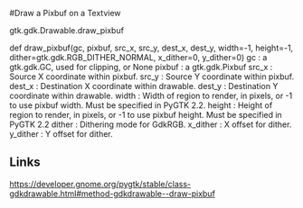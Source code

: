 

#Draw a Pixbuf on a Textview


gtk.gdk.Drawable.draw_pixbuf

def draw_pixbuf(gc, pixbuf, src_x, src_y, dest_x, dest_y, width=-1, height=-1, dither=gtk.gdk.RGB_DITHER_NORMAL, x_dither=0, y_dither=0)
gc : a gtk.gdk.GC, used for clipping, or None
pixbuf : a gtk.gdk.Pixbuf
src_x : Source X coordinate within pixbuf.
src_y : Source Y coordinate within pixbuf.
dest_x : Destination X coordinate within drawable.
dest_y : Destination Y coordinate within drawable.
width : Width of region to render, in pixels, or -1 to use pixbuf width. Must be specified in PyGTK 2.2.
height : Height of region to render, in pixels, or -1 to use pixbuf height. Must be specified in PyGTK 2.2
dither : Dithering mode for GdkRGB.
x_dither : X offset for dither.
y_dither : Y offset for dither.

## Links
https://developer.gnome.org/pygtk/stable/class-gdkdrawable.html#method-gdkdrawable--draw-pixbuf